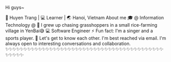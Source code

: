 Hi guys~ 

🐣 Huyen Trang | 💻 Learner | 🌏 Hanoi, Vietnam
About me
🎓 @ Information Technology @ 
🌱 I grew up chasing grasshoppers in a small rice-farming village in YenBai😅
💻 Software Engineer
⚡ Fun fact: I'm a singer and a sports player.
💭 Let's get to know each other. I'm best reached via email. I'm always open to interesting conversations and collaboration.
✨✨✨✨✨✨✨✨✨✨✨✨✨✨✨✨✨✨✨✨✨✨✨✨✨✨✨✨✨✨✨✨✨✨✨✨✨✨✨✨✨✨✨✨✨✨✨✨
